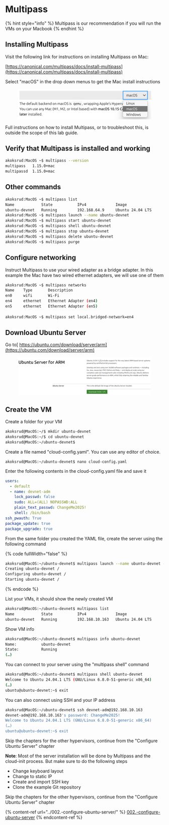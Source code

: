# Multipass

{% hint style="info" %}
Multipass is our recommendation if you will run the VMs on your Macbook
{% endhint %}

## Installing Multipass

Visit the following link for instructions on installing Multipass on Mac:

[https://canonical.com/multipass/docs/install-multipass](https://canonical.com/multipass/docs/install-multipass)

Select "macOS" in the drop down menus to get the Mac install instructions

<figure><img src="../../../.gitbook/assets/image (34) (1) (1).png" alt=""><figcaption></figcaption></figure>

Full instructions on how to install Multipass, or to troubleshoot this, is outside the scope of this lab guide.&#x20;

## Verify that Multipass is installed and working

```bash
akoksrud:MacOS ~$ multipass --version
multipass   1.15.0+mac
multipassd  1.15.0+mac
```

## Other commands

```bash
akoksrud:MacOS ~$ multipass list
Name            State           IPv4             Image
ubuntu-devnet   Running         192.168.64.9     Ubuntu 24.04 LTS
akoksrud:MacOS ~$ multipass launch --name ubuntu-devnet
akoksrud:MacOS ~$ multipass start ubuntu-devnet
akoksrud:MacOS ~$ multipass shell ubuntu-devnet
akoksrud:MacOS ~$ multipass stop ubuntu-devnet
akoksrud:MacOS ~$ multipass delete ubuntu-devnet
akoksrud:MacOS ~$ multipass purge
```

## Configure networking

Instruct Multipass to use your wired adapter as a bridge adapter. In this example the Mac have two wired ethernet adapters, we will use one of them

```bash
akoksrud:MacOS ~$ multipass networks
Name    Type       Description
en0     wifi       Wi-Fi
en4     ethernet   Ethernet Adapter (en4)
en5     ethernet   Ethernet Adapter (en5)

akoksrud:MacOS ~$ multipass set local.bridged-network=en4
```

## Download Ubuntu Server

Go to[ https://ubuntu.com/download/server/arm](https://ubuntu.com/download/server/arm)

<figure><img src="../../../.gitbook/assets/image (2) (1) (1) (1) (1) (1).png" alt=""><figcaption></figcaption></figure>

## Create the VM

Create a folder for your VM

```bash
akoksrud@MacOS:~/$ mkdir ubuntu-devnet
akoksrud@MacOS:~/$ cd ubuntu-devnet
akoksrud@MacOS:~/ubuntu-devnet$ 
```

Create a file named "cloud-config.yaml". You can use any editor of choice.

```
akoksrud@MacOS:~/ubuntu-devnet$ nano cloud-config.yaml
```

Enter the following contents in the cloud-config.yaml file and save it

```yaml
users:
  - default
  - name: devnet-adm
    lock_passwd: false
    sudo: ALL=(ALL) NOPASSWD:ALL
    plain_text_passwd: ChangeMe2025!
    shell: /bin/bash
ssh_pwauth: True
package_update: true
package_upgrade: true
```

From the same folder you created the YAML file, create the server using the following command

{% code fullWidth="false" %}
```bash
akoksrud@MacOS:~/ubuntu-devnet$ multipass launch --name ubuntu-devnet --bridged --memory 4G --disk 40G --cpus 2 --cloud-init cloud-config.yaml
Creating ubuntu-devnet /
Configuring ubuntu-devnet /
Starting ubuntu-devnet /
```
{% endcode %}

List your VMs, it should show the newly created VM

```bash
akoksrud@MacOS:~/ubuntu-devnet$ multipass list
Name            State           IPv4             Image
ubuntu-devnet   Running         192.168.10.163   Ubuntu 24.04 LTS
```

Show VM info

```bash
akoksrud@MacOS:~/ubuntu-devnet$ multipass info ubuntu-devnet
Name:           ubuntu-devnet
State:          Running
(…)
```

You can connect to your server using the "multipass shell" command

```bash
akoksrud@MacOS:~/ubuntu-devnet$ multipass shell ubuntu-devnet
Welcome to Ubuntu 24.04.1 LTS (GNU/Linux 6.8.0-51-generic x86_64)
(…)
ubuntu@ubuntu-devnet:~$ exit
```

You can also connect using SSH and your IP address

```bash
akoksrud@MacOS:~/ubuntu-devnet$ ssh devnet-adm@192.168.10.163
devnet-adm@192.168.10.163's password: ChangeMe2025!
Welcome to Ubuntu 24.04.1 LTS (GNU/Linux 6.8.0-51-generic x86_64)
(…)
ubuntu@ubuntu-devnet:~$ exit
```

Skip the chapters for the other hypervisors, continue from the "Configure Ubuntu Server" chapter&#x20;

**Note**: Most of the server installation will be done by Multipass and the cloud-init process. But make sure to do the following steps

* Change keyboard layout
* Change to static IP
* Create and import SSH key
* Clone the example Git repository

Skip the chapters for the other hypervisors, continue from the "Configure Ubuntu Server" chapter&#x20;

{% content-ref url="../002.-configure-ubuntu-server/" %}
[002.-configure-ubuntu-server](../002.-configure-ubuntu-server/)
{% endcontent-ref %}

